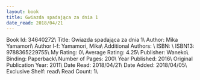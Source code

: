 ```yaml
---
layout: book
title: Gwiazda spadająca za dnia 1
date_read: 2018/04/21
---
```


Book Id: 34640272\ 
Title: Gwiazda spadająca za dnia 1\ 
Author: Mika Yamamori\ 
Author l-f: Yamamori, Mika\ 
Additional Authors: \ 
ISBN: \ 
ISBN13: 9788365229755\ 
My Rating: 0\ 
Average Rating: 4.25\ 
Publisher: Waneko\ 
Binding: Paperback\ 
Number of Pages: 200\ 
Year Published: 2016\ 
Original Publication Year: 2011\ 
Date Read: 2018/04/21\ 
Date Added: 2018/04/05\ 
Exclusive Shelf: read\ 
Read Count: 1\ 

